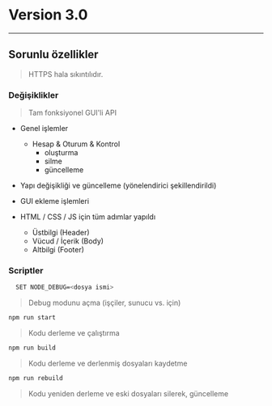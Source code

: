 # Version 3.0

---

## Sorunlu özellikler

> HTTPS hala sıkıntılıdır.

### Değişiklikler

> Tam fonksiyonel GUI'li API

- Genel işlemler

  - Hesap & Oturum & Kontrol
    - oluşturma
    - silme
    - güncelleme

- Yapı değişikliği ve güncelleme (yönelendirici şekillendirildi)

- GUI ekleme işlemleri

- HTML / CSS / JS için tüm adımlar yapıldı

  - Üstbilgi (Header)
  - Vücud / İçerik (Body)
  - Altbilgi (Footer)

### Scriptler

```bash
  SET NODE_DEBUG=<dosya ismi>
```

> Debug modunu açma (işçiler, sunucu vs. için)

```bash
npm run start
```

> Kodu derleme ve çalıştırma

```bash
npm run build
```

> Kodu derleme ve derlenmiş dosyaları kaydetme

```bash
npm run rebuild
```

> Kodu yeniden derleme ve eski dosyaları silerek, güncelleme
